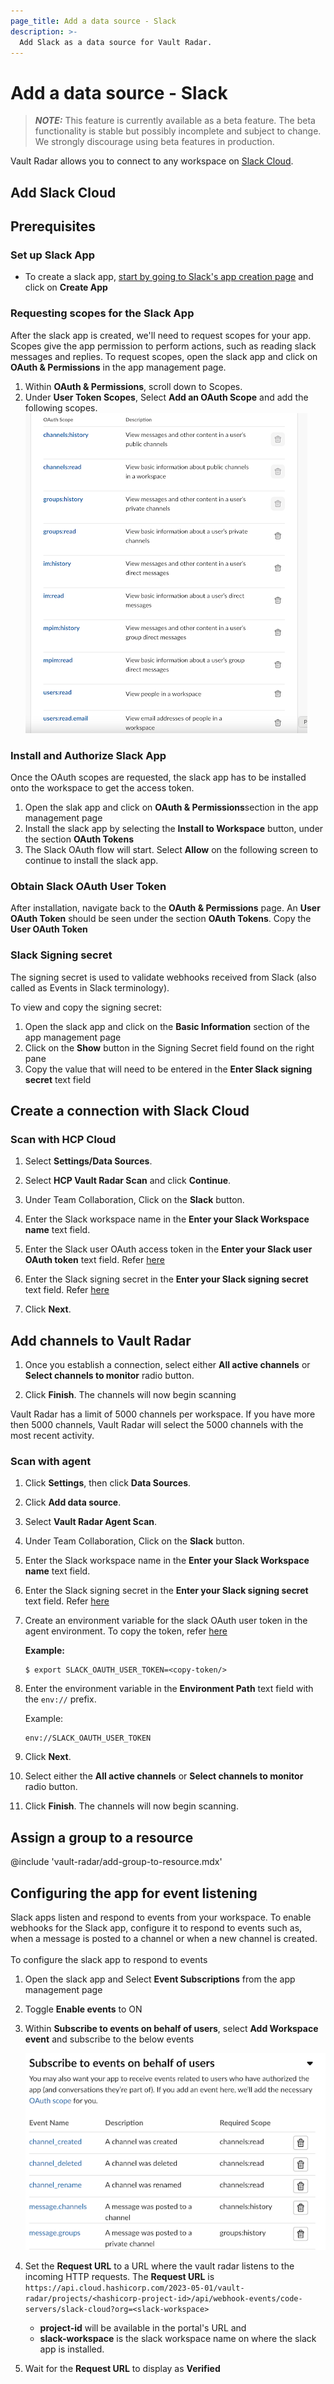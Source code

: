 ```yaml
---
page_title: Add a data source - Slack
description: >-
  Add Slack as a data source for Vault Radar.
---
```


# Add a data source - Slack

> **_NOTE:_**  This feature is currently available as a beta feature. The beta functionality is stable but possibly incomplete and subject to change. We strongly discourage using beta features in production.


Vault Radar allows you to connect to any workspace on [Slack
Cloud](#add-slack-cloud).

## Add Slack Cloud

## Prerequisites

### Set up Slack App

- To create a slack app, [start by going to Slack's app creation page](https://docs.slack.dev/quickstart/#creating) and click on **Create App**

### Requesting scopes for the Slack App
    
After the slack app is created, we'll need to request scopes for your app. 
Scopes give the app permission to perform actions, such as reading slack messages and replies.
To request scopes, open the slack app and click on **OAuth & Permissions** in the app management page.
1. Within **OAuth & Permissions**, scroll down to Scopes.
1. Under **User Token Scopes**, Select **Add an OAuth Scope** and add the following scopes.
    ![Slack App OAuth Scopes](slack-cloud-oauth-scopes.png)

### Install and Authorize Slack App

Once the OAuth scopes are requested, the slack app has to be installed onto the workspace to get the access token.

1. Open the slak app and click on **OAuth & Permissions**section in the app management page
1. Install the slack app by selecting the **Install to Workspace** button, under the section **OAuth Tokens**
1. The Slack OAuth flow will start. Select **Allow** on the following screen to continue to install the slack app.

### Obtain Slack OAuth User Token

After installation, navigate back to the **OAuth & Permissions** page. An **User OAuth Token** should be seen under the section **OAuth Tokens**.
Copy the **User OAuth Token**


### Slack Signing secret

The signing secret is used to validate webhooks received from Slack (also called as Events in Slack terminology). 

To view and copy the signing secret:
1. Open the slack app and click on the **Basic Information** section of the app management page
2. Click on the **Show** button in the Signing Secret field found on the right pane
3. Copy the value that will need to be entered in the **Enter Slack signing secret** text field

## Create a connection with Slack Cloud

### Scan with HCP Cloud

1. Select **Settings/Data Sources**.

1. Select **HCP Vault Radar Scan** and click **Continue**.

1. Under Team Collaboration, Click on the **Slack** button.

1. Enter the Slack workspace name in the **Enter your Slack Workspace name** text field.

2. Enter the Slack user OAuth access token in the **Enter your Slack user OAuth token** text field. Refer [here](#obtain-slack-oauth-user-token)

3. Enter the Slack signing secret in the **Enter your Slack signing secret** text field. Refer [here](#slack-signing-secret)

4. Click **Next**.

## Add channels to Vault Radar

1. Once you establish a connection, select either **All active channels** or **Select channels to monitor** radio button.

1. Click **Finish**. The channels will now begin scanning

<Note>

Vault Radar has a limit of 5000 channels per workspace. If you have more
then 5000 channels, Vault Radar will select the 5000 channels with the
most recent activity.

</Note>

### Scan with agent

1. Click **Settings**, then click **Data Sources**.

1. Click **Add data source**.

1. Select **Vault Radar Agent Scan**.

1. Under Team Collaboration, Click on the **Slack** button.

1. Enter the Slack workspace name in the **Enter your Slack Workspace name** text field.

2. Enter the Slack signing secret in the **Enter your Slack signing secret** text field. Refer [here](#slack-signing-secret)

3. Create an environment variable for the slack OAuth user token in the agent environment. To copy the token, refer [here](#obtain-slack-oauth-user-token)
   
   **Example:**

   <CodeBlockConfig hideClipboard>

   ```shell-session
   $ export SLACK_OAUTH_USER_TOKEN=<copy-token/>
   ```

   </CodeBlockConfig>

4. Enter the environment variable in the **Environment Path** text field with the `env://` prefix.
   
   Example:
   
   ```plaintext
   env://SLACK_OAUTH_USER_TOKEN
   ```

5. Click **Next**.

6. Select either the **All active channels** or **Select channels to monitor** radio
   button.

7. Click **Finish**. The channels will now begin scanning.

## Assign a group to a resource

@include 'vault-radar/add-group-to-resource.mdx'


## Configuring the app for event listening


Slack apps listen and respond to events from your workspace. To enable webhooks for the Slack app, configure it to respond to events
such as, when a message is posted to a channel or when a new channel is created.<br/><br/>
To configure the slack app to respond to events

1. Open the slack app and Select **Event Subscriptions** from the app management page
1. Toggle **Enable events** to ON
1. Within **Subscribe to events on behalf of users**, select **Add Workspace event** and subscribe to the below events

    ![Slack Events Subscribed](slack-cloud-events-subscribed.png)

2. Set the **Request URL** to a URL where the vault radar listens to the incoming HTTP requests.
The **Request URL** is `https://api.cloud.hashicorp.com/2023-05-01/vault-radar/projects/<hashicorp-project-id>/api/webhook-events/code-servers/slack-cloud?org=<slack-workspace>`
   - **project-id** will be available in the portal's URL and
   - **slack-workspace** is the slack workspace name on where the slack app is installed.

1. Wait for the **Request URL** to display as **Verified** 